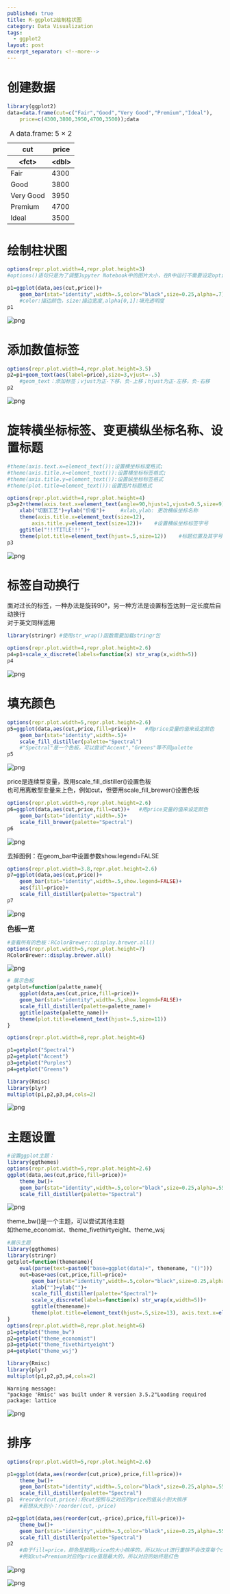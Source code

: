 ```yaml
---
published: true
title: R-ggplot2绘制柱状图
category: Data Visualization
tags: 
  - ggplot2
layout: post
excerpt_separator: <!--more-->
---
```




# 创建数据


```R
library(ggplot2)
data=data.frame(cut=c("Fair","Good","Very Good","Premium","Ideal"),
    price=c(4300,3800,3950,4700,3500));data
```


<table>
<caption>A data.frame: 5 × 2</caption>
<thead>
	<tr><th scope="col">cut</th><th scope="col">price</th></tr>
	<tr><th scope="col">&lt;fct&gt;</th><th scope="col">&lt;dbl&gt;</th></tr>
</thead>
<tbody>
	<tr><td>Fair     </td><td>4300</td></tr>
	<tr><td>Good     </td><td>3800</td></tr>
	<tr><td>Very Good</td><td>3950</td></tr>
	<tr><td>Premium  </td><td>4700</td></tr>
	<tr><td>Ideal    </td><td>3500</td></tr>
</tbody>
</table>



<!--more-->
# 绘制柱状图


```R
options(repr.plot.width=4,repr.plot.height=3)
#options()语句只是为了调整Jupyter Notebook中的图片大小，在R中运行不需要设定options

p1=ggplot(data,aes(cut,price))+
    geom_bar(stat="identity",width=.5,color="black",size=0.25,alpha=.7)
    #color:描边颜色，size:描边宽度,alpha[0,1]:填充透明度
p1
```


![png](/assets/images/20190303ggplot2/output_6_0.png)


# 添加数值标签


```R
options(repr.plot.width=4,repr.plot.height=3.5)
p2=p1+geom_text(aes(label=price),size=3,vjust=-.5)
    #geom_text：添加标签；vjust为正-下移，负-上移；hjust为正-左移，负-右移
p2
```


![png](/assets/images/20190303ggplot2/output_8_0.png)


# 旋转横坐标标签、变更横纵坐标名称、设置标题


```R
#theme(axis.text.x=element_text()):设置横坐标标度格式; 
#theme(axis.title.x=element_text()):设置横坐标标签格式;
#theme(axis.title.y=element_text()):设置纵坐标标签格式
#theme(plot.title=element_text()):设置图片标题格式

options(repr.plot.width=4,repr.plot.height=4)
p3=p2+theme(axis.text.x=element_text(angle=90,hjust=1,vjust=0.5,size=9))+    #angle=90: 逆时针旋转90°; size=9:设置字号为9
    xlab("切割工艺")+ylab("价格")+     #xlab,ylab: 更改横纵坐标名称
    theme(axis.title.x=element_text(size=12),
        axis.title.y=element_text(size=12))+    #设置横纵坐标标签字号
    ggtitle("!!!TITLE!!!")+
    theme(plot.title=element_text(hjust=.5,size=12))    #标题位置及其字号，hjust=0:居左，hjust=.5:居中，hjust=1:居右
p3
```


![png](/assets/images/20190303ggplot2/output_10_0.png)


# 标签自动换行
面对过长的标签，一种办法是旋转90°，另一种方法是设置标签达到一定长度后自动换行  
对于英文同样适用


```R
library(stringr) #使用str_wrap()函数需要加载stringr包

options(repr.plot.width=4,repr.plot.height=2.6)
p4=p1+scale_x_discrete(labels=function(x) str_wrap(x,width=5))
p4
```


![png](/assets/images/20190303ggplot2/output_12_0.png)


# 填充颜色


```R
options(repr.plot.width=5,repr.plot.height=2.6)
p5=ggplot(data,aes(cut,price,fill=price))+   #用price变量的值来设定颜色
    geom_bar(stat="identity",width=.5)+
    scale_fill_distiller(palette="Spectral")
    #"Spectral"是一个色板，可以尝试"Accent","Greens"等不同palette
p5
```


![png](/assets/images/20190303ggplot2/output_14_0.png)


price是连续型变量，故用scale_fill_distiller()设置色板  
也可用离散型变量来上色，例如cut，但要用scale_fill_brewer()设置色板  


```R
options(repr.plot.width=5,repr.plot.height=2.6)
p6=ggplot(data,aes(cut,price,fill=cut))+   #用price变量的值来设定颜色
    geom_bar(stat="identity",width=.5)+
    scale_fill_brewer(palette="Spectral")
p6
```


![png](/assets/images/20190303ggplot2/output_16_0.png)


去掉图例：在geom_bar中设置参数show.legend=FALSE


```R
options(repr.plot.width=3.8,repr.plot.height=2.6)
p7=ggplot(data,aes(cut,price))+
    geom_bar(stat="identity",width=.5,show.legend=FALSE)+
    aes(fill=price)+
    scale_fill_distiller(palette="Spectral")
p7
```


![png](/assets/images/20190303ggplot2/output_18_0.png)


**<font size="3">色板一览</font>**


```R
#查看所有的色板：RColorBrewer::display.brewer.all()
options(repr.plot.width=5,repr.plot.height=7)
RColorBrewer::display.brewer.all()
```


![png](/assets/images/20190303ggplot2/output_20_0.png)



```R
# 展示色板
getplot=function(palette_name){
    ggplot(data,aes(cut,price,fill=price))+
    geom_bar(stat="identity",width=.5,show.legend=FALSE)+
    scale_fill_distiller(palette=palette_name)+
    ggtitle(paste(palette_name))+
    theme(plot.title=element_text(hjust=.5,size=11))
}

options(repr.plot.width=8,repr.plot.height=6)

p1=getplot("Spectral")
p2=getplot("Accent")
p3=getplot("Purples")
p4=getplot("Greens")

library(Rmisc)
library(plyr)
multiplot(p1,p2,p3,p4,cols=2)
```


![png](/assets/images/20190303ggplot2/output_21_0.png)


# 主题设置


```R
#设置ggplot主题：
library(ggthemes)
options(repr.plot.width=5,repr.plot.height=2.6)
ggplot(data,aes(cut,price,fill=price))+
    theme_bw()+
    geom_bar(stat="identity",width=.5,color="black",size=0.25,alpha=.55,show.legend=FALSE)+
    scale_fill_distiller(palette="Spectral")
```


![png](/assets/images/20190303ggplot2/output_23_0.png)


theme_bw()是一个主题，可以尝试其他主题  
如theme_economist、theme_fivethirtyeight、theme_wsj


```R
#展示主题
library(ggthemes)
library(stringr)
getplot=function(themename){
    eval(parse(text=paste0("base=ggplot(data)+", themename, "()")))
    out=base+aes(cut,price,fill=price)+
        geom_bar(stat="identity",width=.5,color="black",size=0.25,alpha=.55,show.legend=FALSE)+
        xlab("")+ylab("")+
        scale_fill_distiller(palette="Spectral")+
        scale_x_discrete(labels=function(x) str_wrap(x,width=5))+
        ggtitle(themename)+
        theme(plot.title=element_text(hjust=.5,size=13), axis.text.x=element_text(size=10))
}                     
options(repr.plot.width=8,repr.plot.height=6)
p1=getplot("theme_bw")
p2=getplot("theme_economist")
p3=getplot("theme_fivethirtyeight")
p4=getplot("theme_wsj")

library(Rmisc)
library(plyr)
multiplot(p1,p2,p3,p4,cols=2)
```

    Warning message:
    "package 'Rmisc' was built under R version 3.5.2"Loading required package: lattice
    


![png](/assets/images/20190303ggplot2/output_25_1.png)


# 排序


```R
options(repr.plot.width=5,repr.plot.height=2.6)

p1=ggplot(data,aes(reorder(cut,price),price,fill=price))+
    theme_bw()+
    geom_bar(stat="identity",width=.5,color="black",size=0.25,alpha=.55,show.legend=FALSE)+
    scale_fill_distiller(palette="Spectral")
p1  #reorder(cut,price):将cut按照与之对应的price的值从小到大排序
    #若想从大到小：reorder(cut,-price)

p2=ggplot(data,aes(reorder(cut,-price),price,fill=price))+
    theme_bw()+
    geom_bar(stat="identity",width=.5,color="black",size=0.25,alpha=.55,show.legend=FALSE)+
    scale_fill_distiller(palette="Spectral")
p2 
    #由于fill=price，颜色是按照price的大小排序的，所以对cut进行重排不会改变每个cut水平对应的颜色
    #例如cut=Premium对应的price值是最大的，所以对应的始终是红色
```


![png](/assets/images/20190303ggplot2/output_27_0.png)



![png](/assets/images/20190303ggplot2/output_27_1.png)

